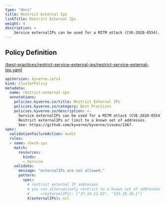```yaml
---
type: "docs"
title: Restrict External Ips
linkTitle: Restrict External Ips
weight: 4
description: >
    Service externalIPs can be used for a MITM attack (CVE-2020-8554). Restrict externalIPs or limit to a known set of addresses. See: https://github.com/kyverno/kyverno/issues/1367.
---
```


## Policy Definition
<a href="https://github.com/kyverno/policies/raw/main//best-practices/restrict-service-external-ips/restrict-service-external-ips.yaml" target="-blank">/best-practices/restrict-service-external-ips/restrict-service-external-ips.yaml</a>

```yaml
apiVersion: kyverno.io/v1
kind: ClusterPolicy
metadata:
  name: restrict-external-ips
  annotations:
    policies.kyverno.io/title: Restrict External IPs
    policies.kyverno.io/category: Best Practices
    policies.kyverno.io/description: >-
      Service externalIPs can be used for a MITM attack (CVE-2020-8554).
      Restrict externalIPs or limit to a known set of addresses.
      See: https://github.com/kyverno/kyverno/issues/1367.
spec:
  validationFailureAction: audit
  rules:
  - name: check-ips
    match:
      resources:
        kinds:
        - Service
    validate:
      message: "externalIPs are not allowed."
      pattern:
        spec:
          # restrict external IP addresses
          # you can alternatively restrict to a known set of addresses using:
          #     =(externalIPs): ["37.10.11.53", "153.10.20.1"]
          X(externalIPs): nil
```
